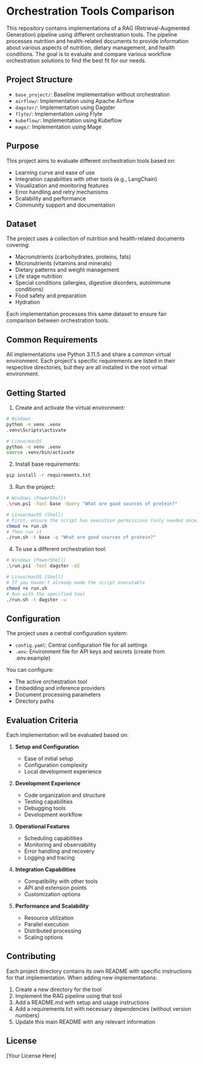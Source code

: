 # Orchestration Tools Comparison

This repository contains implementations of a RAG (Retrieval-Augmented Generation) pipeline using different orchestration tools. The pipeline processes nutrition and health-related documents to provide information about various aspects of nutrition, dietary management, and health conditions. The goal is to evaluate and compare various workflow orchestration solutions to find the best fit for our needs.

## Project Structure

- `base_project/`: Baseline implementation without orchestration
- `airflow/`: Implementation using Apache Airflow
- `dagster/`: Implementation using Dagster
- `flyte/`: Implementation using Flyte
- `kubeflow/`: Implementation using Kubeflow
- `mage/`: Implementation using Mage

## Purpose

This project aims to evaluate different orchestration tools based on:
- Learning curve and ease of use
- Integration capabilities with other tools (e.g., LangChain)
- Visualization and monitoring features
- Error handling and retry mechanisms
- Scalability and performance
- Community support and documentation

## Dataset

The project uses a collection of nutrition and health-related documents covering:
- Macronutrients (carbohydrates, proteins, fats)
- Micronutrients (vitamins and minerals)
- Dietary patterns and weight management
- Life stage nutrition
- Special conditions (allergies, digestive disorders, autoimmune conditions)
- Food safety and preparation
- Hydration

Each implementation processes this same dataset to ensure fair comparison between orchestration tools.

## Common Requirements

All implementations use Python 3.11.5 and share a common virtual environment. Each project's specific requirements are listed in their respective directories, but they are all installed in the root virtual environment.

## Getting Started

1. Create and activate the virtual environment:
```bash
# Windows
python -m venv .venv
.venv\Scripts\activate

# Linux/macOS
python -m venv .venv
source .venv/bin/activate
```

2. Install base requirements:
```bash
pip install -r requirements.txt
```

3. Run the project:
```bash
# Windows (PowerShell)
.\run.ps1 -Tool base -Query "What are good sources of protein?"

# Linux/macOS (Shell)
# First, ensure the script has execution permissions (only needed once)
chmod +x run.sh
# Then run it
./run.sh -t base -q "What are good sources of protein?"
```

4. To use a different orchestration tool:
```bash
# Windows (PowerShell)
.\run.ps1 -Tool dagster -UI

# Linux/macOS (Shell)
# If you haven't already made the script executable
chmod +x run.sh
# Run with the specified tool
./run.sh -t dagster -u
```

## Configuration

The project uses a central configuration system:
- `config.yaml`: Central configuration file for all settings
- `.env`: Environment file for API keys and secrets (create from .env.example)

You can configure:
- The active orchestration tool
- Embedding and inference providers
- Document processing parameters
- Directory paths

## Evaluation Criteria

Each implementation will be evaluated based on:

1. **Setup and Configuration**
   - Ease of initial setup
   - Configuration complexity
   - Local development experience

2. **Development Experience**
   - Code organization and structure
   - Testing capabilities
   - Debugging tools
   - Development workflow

3. **Operational Features**
   - Scheduling capabilities
   - Monitoring and observability
   - Error handling and recovery
   - Logging and tracing

4. **Integration Capabilities**
   - Compatibility with other tools
   - API and extension points
   - Customization options

5. **Performance and Scalability**
   - Resource utilization
   - Parallel execution
   - Distributed processing
   - Scaling options

## Contributing

Each project directory contains its own README with specific instructions for that implementation. When adding new implementations:

1. Create a new directory for the tool
2. Implement the RAG pipeline using that tool
3. Add a README.md with setup and usage instructions
4. Add a requirements.txt with necessary dependencies (without version numbers)
5. Update this main README with any relevant information

## License

[Your License Here] 
